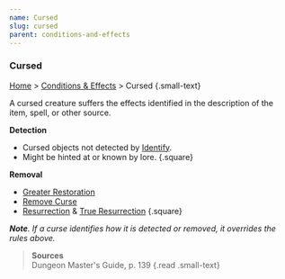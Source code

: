 ```yaml
---
name: Cursed
slug: cursed
parent: conditions-and-effects
---
```

### Cursed
[Home](home) > [Conditions & Effects](conditions-and-effects) > Cursed {.small-text}

A cursed creature suffers the effects identified in the description of the item, spell, or other source. 

**Detection**
- Cursed objects not detected by [Identify](/spell/identify).
- Might be hinted at or known by lore.
{.square}

**Removal**
- [Greater Restoration](/spell/greater-restoration)
- [Remove Curse](/spell/remove-curse)
- [Resurrection](/spell/resurrection) & [True Resurrection](/spell/true-resurrection)
{.square}

***Note**. If a curse identifies how it is detected or removed, it overrides the rules above.*

> **Sources** <br/>
> Dungeon Master's Guide, p. 139
{.read .small-text}